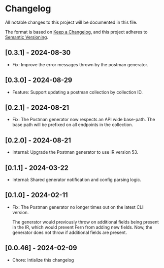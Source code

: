# Changelog

All notable changes to this project will be documented in this file.

The format is based on [Keep a Changelog](https://keepachangelog.com/en/1.0.0/),
and this project adheres to [Semantic Versioning](https://semver.org/spec/v2.0.0.html).

## [0.3.1] - 2024-08-30

- Fix: Improve the error messages thrown by the postman generator. 

## [0.3.0] - 2024-08-29

- Feature: Support updating a postman collection by collection ID.

## [0.2.1] - 2024-08-21

- Fix: The Postman generator now respects an API wide base-path. The base path will be prefixed on 
  all endpoints in the collection. 

## [0.2.0] - 2024-08-21

- Internal: Upgrade the Postman generator to use IR version 53.

## [0.1.1] - 2024-03-22

- Internal: Shared generator notification and config parsing logic.

## [0.1.0] - 2024-02-11
- Fix: The Postman generator no longer times out on the latest CLI version. 
  
  The generator would previously throw on additional fields being present in the IR, which would prevent
  Fern from adding new fields. Now, the generator does not throw if additional fields are present.

## [0.0.46] - 2024-02-09

- Chore: Intialize this changelog
